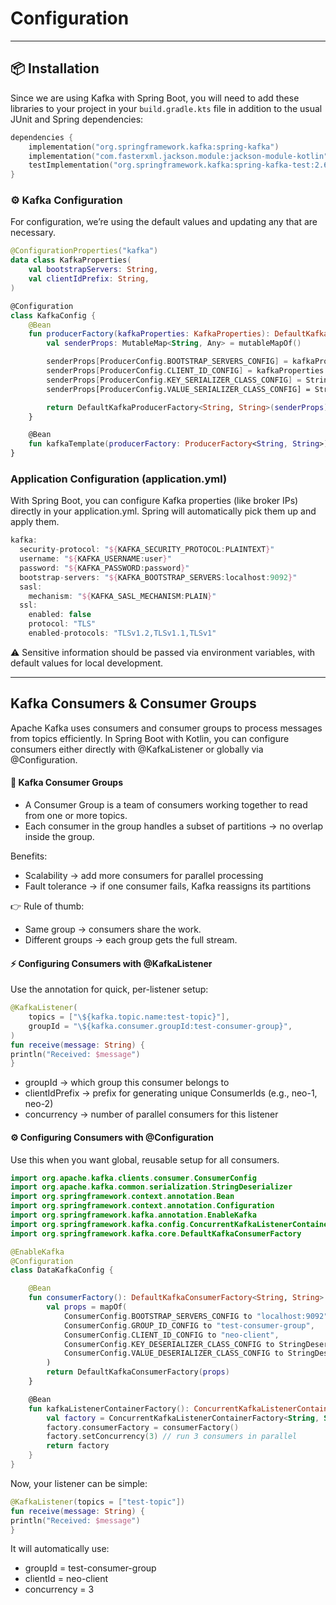 # Configuration

---

## 📦 Installation

Since we are using Kafka with Spring Boot, you will need to add these libraries to your project in your `build.gradle.kts` file in addition to the usual JUnit and Spring dependencies:

```kotlin
dependencies {
    implementation("org.springframework.kafka:spring-kafka")
    implementation("com.fasterxml.jackson.module:jackson-module-kotlin")
    testImplementation("org.springframework.kafka:spring-kafka-test:2.6.5")
}
```

### ⚙️ Kafka Configuration
For configuration, we’re using the default values and updating any that are necessary.

```kotlin
@ConfigurationProperties("kafka")
data class KafkaProperties(
    val bootstrapServers: String,
    val clientIdPrefix: String,
)

@Configuration
class KafkaConfig {
    @Bean
    fun producerFactory(kafkaProperties: KafkaProperties): DefaultKafkaProducerFactory<String, String> {
        val senderProps: MutableMap<String, Any> = mutableMapOf()

        senderProps[ProducerConfig.BOOTSTRAP_SERVERS_CONFIG] = kafkaProperties.bootstrapServers
        senderProps[ProducerConfig.CLIENT_ID_CONFIG] = kafkaProperties.clientIdPrefix
        senderProps[ProducerConfig.KEY_SERIALIZER_CLASS_CONFIG] = StringSerializer::class.java
        senderProps[ProducerConfig.VALUE_SERIALIZER_CLASS_CONFIG] = StringSerializer::class.java

        return DefaultKafkaProducerFactory<String, String>(senderProps)
    }

    @Bean
    fun kafkaTemplate(producerFactory: ProducerFactory<String, String>) = KafkaTemplate(producerFactory)
}
```

### Application Configuration (application.yml)
With Spring Boot, you can configure Kafka properties (like broker IPs) directly in your application.yml.
Spring will automatically pick them up and apply them.

```kotlin
kafka:
  security-protocol: "${KAFKA_SECURITY_PROTOCOL:PLAINTEXT}"
  username: "${KAFKA_USERNAME:user}"
  password: "${KAFKA_PASSWORD:password}"
  bootstrap-servers: "${KAFKA_BOOTSTRAP_SERVERS:localhost:9092}"
  sasl:
    mechanism: "${KAFKA_SASL_MECHANISM:PLAIN}"
  ssl:
    enabled: false
    protocol: "TLS"
    enabled-protocols: "TLSv1.2,TLSv1.1,TLSv1"
```

⚠️ Sensitive information should be passed via environment variables, with default values for local development.

---

## Kafka Consumers & Consumer Groups
Apache Kafka uses consumers and consumer groups to process messages from topics efficiently.
In Spring Boot with Kotlin, you can configure consumers either directly with @KafkaListener or globally via @Configuration.

#### 🔑 Kafka Consumer Groups
- A Consumer Group is a team of consumers working together to read from one or more topics.
- Each consumer in the group handles a subset of partitions → no overlap inside the group.

Benefits:
- Scalability → add more consumers for parallel processing
- Fault tolerance → if one consumer fails, Kafka reassigns its partitions

👉 Rule of thumb:
- Same group → consumers share the work.
- Different groups → each group gets the full stream.

#### ⚡ Configuring Consumers with @KafkaListener

Use the annotation for quick, per-listener setup:

```kotlin
@KafkaListener(
    topics = ["\${kafka.topic.name:test-topic}"],
    groupId = "\${kafka.consumer.groupId:test-consumer-group}",
)
fun receive(message: String) {
println("Received: $message")
}
```

- groupId → which group this consumer belongs to
- clientIdPrefix → prefix for generating unique ConsumerIds (e.g., neo-1, neo-2)
- concurrency → number of parallel consumers for this listener

#### ⚙️ Configuring Consumers with @Configuration

Use this when you want global, reusable setup for all consumers.

```kotlin
import org.apache.kafka.clients.consumer.ConsumerConfig
import org.apache.kafka.common.serialization.StringDeserializer
import org.springframework.context.annotation.Bean
import org.springframework.context.annotation.Configuration
import org.springframework.kafka.annotation.EnableKafka
import org.springframework.kafka.config.ConcurrentKafkaListenerContainerFactory
import org.springframework.kafka.core.DefaultKafkaConsumerFactory

@EnableKafka
@Configuration
class DataKafkaConfig {

    @Bean
    fun consumerFactory(): DefaultKafkaConsumerFactory<String, String> {
        val props = mapOf(
            ConsumerConfig.BOOTSTRAP_SERVERS_CONFIG to "localhost:9092",
            ConsumerConfig.GROUP_ID_CONFIG to "test-consumer-group",
            ConsumerConfig.CLIENT_ID_CONFIG to "neo-client",
            ConsumerConfig.KEY_DESERIALIZER_CLASS_CONFIG to StringDeserializer::class.java,
            ConsumerConfig.VALUE_DESERIALIZER_CLASS_CONFIG to StringDeserializer::class.java
        )
        return DefaultKafkaConsumerFactory(props)
    }

    @Bean
    fun kafkaListenerContainerFactory(): ConcurrentKafkaListenerContainerFactory<String, String> {
        val factory = ConcurrentKafkaListenerContainerFactory<String, String>()
        factory.consumerFactory = consumerFactory()
        factory.setConcurrency(3) // run 3 consumers in parallel
        return factory
    }
}
```

Now, your listener can be simple:
```kotlin
@KafkaListener(topics = ["test-topic"])
fun receive(message: String) {
println("Received: $message")
}
```


It will automatically use:
- groupId = test-consumer-group
- clientId = neo-client
- concurrency = 3



